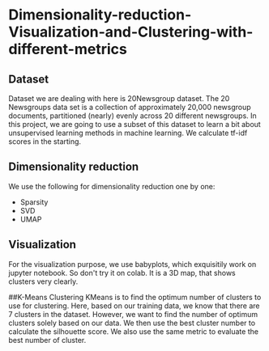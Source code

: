 # Dimensionality-reduction-Visualization-and-Clustering-with-different-metrics

## Dataset
Dataset we are dealing with here is 20Newsgroup dataset. The 20 Newsgroups data set is a collection of approximately 20,000 newsgroup documents, partitioned (nearly) evenly across 20 different newsgroups. In this project, we are going to use a subset of this dataset to learn a bit about unsupervised learning methods in machine learning.
We calculate tf-idf scores in the starting.

## Dimensionality reduction
We use the following for dimensionality reduction one by one:

- Sparsity
- SVD
- UMAP

## Visualization
For the visualization purpose, we use babyplots, which exquisitily work on jupyter notebook. So don't try it on colab. It is a 3D map, that shows clusters very clearly.

##K-Means Clustering
KMeans is to find the optimum number of clusters to use for clustering. Here, based on our training data, we know that there are 7 clusters in the dataset. However, we want to find the number of optimum clusters solely based on our data. We then use the best cluster number to calculate the silhouette score. We also use the same metric to evaluate the best number of cluster.
